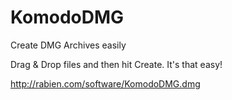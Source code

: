 KomodoDMG
=========

Create DMG Archives easily

Drag & Drop files and then hit Create. It's that easy!

http://rabien.com/software/KomodoDMG.dmg
